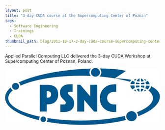 ```yaml
---
layout: post
title: "3-day CUDA course at the Supercomputing Center of Poznan"
tags:
  - Software Engineering
  - Trainings
  - CUDA
thumbnail_path: blog/2011-10-17-3-day-cuda-course-supercomputing-center-of-poznan-poland/psnc_logo.png
---
```


Applied Parallel Computing LLC delivered the 3-day CUDA Workshop at Supercomputing Center of Poznan, Poland.

![alt text](\assets\img\blog\2011-10-17-3-day-cuda-course-supercomputing-center-of-poznan-poland/psnc_logo.png "Logo Title Text 1")
